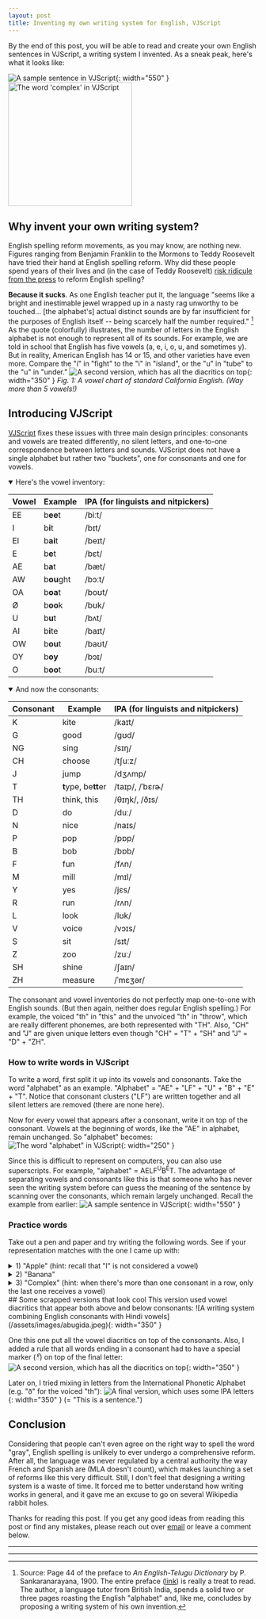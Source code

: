 ```yaml
---
layout: post
title: Inventing my own writing system for English, VJScript
---
```


By the end of this post, you will be able to read and create your own English sentences in VJScript, a writing system I invented. As a sneak peak, here's what it looks like:

![A sample sentence in VJScript](/assets/images/vjscript-sentence.jpg){: width="550" }
<img src="/assets/images/vjscript-complexity-1.jpg" alt="The word 'complex' in VJScript" style="width: 250px;">

## Why invent your own writing system?
English spelling reform movements, as you may know, are nothing new. Figures ranging from Benjamin Franklin to the Mormons to Teddy Roosevelt have tried their hand at English spelling reform. Why did these people spend years of their lives and (in the case of Teddy Roosevelt) [risk ridicule from the press](https://en.wikipedia.org/wiki/Simplified_Spelling_Board) to reform English spelling? 

**Because it sucks**. 
As one English teacher put it, the language "seems like a bright and inestimable jewel wrapped up in a nasty rag unworthy to be touched... [the alphabet's] actual distinct sounds are by far insufficient for the purposes of English itself -- being scarcely half the number required." [^fn-1]
As the quote (colorfully) illustrates, the number of letters in the English alphabet is not enough to represent all of its sounds. 
For example, we are told in school that English has five vowels (a, e, i, o, u, and sometimes y). But in reality, American English has 14 or 15, and other varieties have even more. Compare the "i" in "fight" to the "i" in "island", or the "u" in "tube" to the "u" in "under."
![A second version, which has all the diacritics on top](/assets/images/english_vowels.png){: width="350" }
*Fig. 1: A vowel chart of standard California	English. (Way more than 5 vowels!)*

## Introducing VJScript
[VJScript](VJScript) fixes these issues with three main design principles: consonants and vowels are treated differently, no silent letters, and one-to-one correspondence between letters and sounds. 
VJScript does not have a single alphabet but rather two "buckets", one for consonants and one for vowels.
<details open>
<summary>Here's the vowel inventory:</summary>
<table>
  <thead>
    <tr>
      <th>Vowel</th>
      <th>Example</th>
      <th>IPA (for linguists and nitpickers)</th>
    </tr>
  </thead>
  <tbody>
    <tr>
      <td>EE</td>
      <td>b<strong>ee</strong>t</td>
      <td>/biːt/</td>
    </tr>
    <tr>
      <td>I</td>
      <td>b<strong>i</strong>t</td>
      <td>/bɪt/</td>
    </tr>
    <tr>
      <td>EI</td>
      <td>b<strong>ai</strong>t</td>
      <td>/beɪt/</td>
    </tr>
    <tr>
      <td>E</td>
      <td>b<strong>e</strong>t</td>
      <td>/bɛt/</td>
    </tr>
    <tr>
      <td>AE</td>
      <td>b<strong>a</strong>t</td>
      <td>/bæt/</td>
    </tr>
    <tr>
      <td>AW</td>
      <td>b<strong>ou</strong>ght</td>
      <td>/bɔːt/</td>
    </tr>
    <tr>
      <td>OA</td>
      <td>b<strong>oa</strong>t</td>
      <td>/boʊt/</td>
    </tr>
    <tr>
      <td>Ø</td>
      <td>b<strong>oo</strong>k</td>
      <td>/bʊk/</td>
    </tr>
    <tr>
      <td>U</td>
      <td>b<strong>u</strong>t</td>
      <td>/bʌt/</td>
    </tr>
    <tr>
      <td>AI</td>
      <td>b<strong>i</strong>te</td>
      <td>/baɪt/</td>
    </tr>
    <tr>
      <td>OW</td>
      <td>b<strong>ou</strong>t</td>
      <td>/baʊt/</td>
    </tr>
    <tr>
      <td>OY</td>
      <td>b<strong>oy</strong></td>
      <td>/bɔɪ/</td>
    </tr>
    <tr>
      <td>O</td>
      <td>b<strong>oo</strong>t</td>
      <td>/buːt/</td>
    </tr>
  </tbody>
</table>

</details>

<details open>
<summary> And now the consonants:</summary>
<table>
  <thead>
    <tr>
      <th>Consonant</th>
      <th>Example</th>
      <th>IPA (for linguists and nitpickers)</th>
    </tr>
  </thead>
  <tbody>
    <tr>
      <td>K</td>
      <td>kite</td>
      <td>/kaɪt/</td>
    </tr>
    <tr>
      <td>G</td>
      <td>good</td>
      <td>/ɡʊd/</td>
    </tr>
    <tr>
      <td>NG</td>
      <td>sing</td>
      <td>/sɪŋ/</td>
    </tr>
    <tr>
      <td>CH</td>
      <td>choose</td>
      <td>/tʃuːz/</td>
    </tr>
    <tr>
      <td>J</td>
      <td>jump</td>
      <td>/dʒʌmp/</td>
    </tr>
    <tr>
      <td>T</td>
      <td><strong>t</strong>ype, be<strong>tt</strong>er</td>
      <td>/taɪp/, /ˈbɛɾɚ/</td>
    </tr>
    <tr>
      <td>TH</td>
      <td>think, this</td>
      <td>/θɪŋk/, /ðɪs/</td>
    </tr>
    <tr>
      <td>D</td>
      <td>do</td>
      <td>/duː/</td>
    </tr>
    <tr>
      <td>N</td>
      <td>nice</td>
      <td>/naɪs/</td>
    </tr>
    <tr>
      <td>P</td>
      <td>pop</td>
      <td>/pɒp/</td>
    </tr>
    <tr>
      <td>B</td>
      <td>bob</td>
      <td>/bɒb/</td>
    </tr>
    <tr>
      <td>F</td>
      <td>fun</td>
      <td>/fʌn/</td>
    </tr>
    <tr>
      <td>M</td>
      <td>mill</td>
      <td>/mɪl/</td>
    </tr>
    <tr>
      <td>Y</td>
      <td>yes</td>
      <td>/jɛs/</td>
    </tr>
    <tr>
      <td>R</td>
      <td>run</td>
      <td>/rʌn/</td>
    </tr>
    <tr>
      <td>L</td>
      <td>look</td>
      <td>/lʊk/</td>
    </tr>
    <tr>
      <td>V</td>
      <td>voice</td>
      <td>/vɔɪs/</td>
    </tr>
    <tr>
      <td>S</td>
      <td>sit</td>
      <td>/sɪt/</td>
    </tr>
    <tr>
      <td>Z</td>
      <td>zoo</td>
      <td>/zuː/</td>
    </tr>
    <tr>
      <td>SH</td>
      <td>shine</td>
      <td>/ʃaɪn/</td>
    </tr>
    <tr>
      <td>ZH</td>
      <td>measure</td>
      <td>/ˈmɛʒər/</td>
    </tr>
  </tbody>
</table>

</details>

The consonant and vowel inventories do not perfectly map one-to-one with English sounds. (But then again, neither does regular English spelling.)
For example, the voiced "th" in "this" and the unvoiced "th" in "throw", which are really different phonemes, are both represented with "TH". 
Also, "CH" and "J" are given unique letters even though "CH" = "T" + "SH" and "J" = "D" + "ZH".
### How to write words in VJScript
To write a word, first split it up into its vowels and consonants. Take the word "alphabet" as an example. "Alphabet" = "AE" + "LF" + "U" + "B" + "E" + "T". 
Notice that consonant clusters ("LF") are written together and all silent letters are removed (there are none here).

Now for every vowel that appears after a consonant, write it on top of the consonant. Vowels at the beginning of words, like the "AE" in alphabet, remain unchanged. So "alphabet" becomes:
![The word "alphabet" in VJScript](/assets/images/vjscript-alphabet.jpg){: width="250" } 

Since this is difficult to represent on computers, you can also use superscripts. For example, "alphabet" = AELF<sup>U</sup>B<sup>E</sup>T.
The advantage of separating vowels and consonants like this is that someone who has never seen the writing system before can guess the meaning of the sentence by scanning over the consonants, which remain largely unchanged. Recall the example from earlier:
![A sample sentence in VJScript](/assets/images/vjscript-sentence.jpg){: width="550" }
### Practice words
Take out a pen and paper and try writing the following words. See if your representation matches with the one I came up with:

<details>
<summary>1) "Apple" (hint: recall that "l" is not considered a vowel) </summary>
<img src="/assets/images/vjscript-apple.jpg" alt="The word 'apple' in VJScript" style="width: 250px;">
</details>

<details>
<summary>2) "Banana"</summary>
<img src="/assets/images/vjscript-banana.jpg" alt="The word 'banana' in VJScript" style="width: 250px;">
</details>

<details>
<summary>3) "Complex" (hint: when there's more than one consonant in a row, only the last one receives a vowel)</summary>
The word "complex" is tricky because it contains the consonant cluster "PL." 
I never specified a rule for where to place vowels when there's a consonant cluster, so there are at least two ways to represent this word, the only difference being the location of the vowel E:
<img src="/assets/images/vjscript-complexity-1.jpg" alt="The word 'complex' in VJScript" style="width: 250px;">
<img src="/assets/images/vjscript-complexity-2.jpg" alt="The word 'complex' in VJScript" style="width: 250px;">
</details>
## Some scrapped versions that look cool
This version used vowel diacritics that appear both above and below consonants:
![A writing system combining English consonants with Hindi vowels](/assets/images/abugida.jpeg){: width="350" }

One this one put all the vowel diacritics on top of the consonants. Also, I added a rule that all words ending in a consonant had to have a special marker (్) on top of the final letter:
![A second version, which has all the diacritics on top](/assets/images/abugida2.jpeg){: width="350" }

Later on, I tried mixing in letters from the International Phonetic Alphabet (e.g. "ð" for the voiced "th"):
![A final version, which uses some IPA letters](/assets/images/vjscript-third-try.jpg){: width="350" } (= "This is a sentence.")
## Conclusion
Considering that people can't even agree on the right way to spell the word "gray", English spelling is unlikely to ever undergo a comprehensive reform. 
After all, the language was never regulated by a central authority the way French and Spanish are (MLA doesn't count), which makes launching a set of reforms like this very difficult.
Still, I don't feel that designing a writing system is a waste of time. It forced me to better understand how writing works in general, and it gave me an excuse to go on several Wikipedia rabbit holes.

Thanks for reading this post. If you get any good ideas from reading this post or find any mistakes, please reach out over <a href="mailto:vijaykethanaboyina@gmail.com">email</a> or leave a comment below.

-----

<script src="https://giscus.app/client.js"
        data-repo="vkethana/vkethana.github.io"
        data-repo-id="R_kgDOLBRagA"
        data-category="Announcements"
        data-category-id="DIC_kwDOLBRagM4Cfi2H"
        data-mapping="pathname"
        data-strict="0"
        data-reactions-enabled="1"
        data-emit-metadata="0"
        data-input-position="bottom"
        data-theme="noborder_light"
        data-lang="en"
        data-loading="lazy"
        crossorigin="anonymous"
        async>
</script>

-----
[^fn-1]: Source: Page 44 of the preface to *An English-Telugu Dictionary* by P. Sankaranarayana, 1900. The entire preface ([link](https://archive.org/details/anenglishtelugu00unkngoog/page/n52/mode/2up)) is really a treat to read. The author, a language tutor from British India, spends a solid two or three pages roasting the English "alphabet" and, like me, concludes by proposing a writing system of his own invention.
